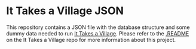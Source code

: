 # It Takes a Village JSON

This repository contains a JSON file with the database structure and some dummy data needed to run [It Takes a Village](https://github.com/Keartroth/It-Takes-A-Village). Please refer to the [.README](https://github.com/Keartroth/It-Takes-A-Village/blob/master/README.md) on the It Takes a Village repo for more information about this project.
